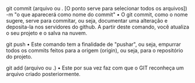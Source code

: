 git commit (arquivo ou . [O ponto serve para selecionar todos os arquivos]) -m "o que aparecerá como nome do commit"
• O git commit, como o nome sugere, serve para commitar, ou seja, documentar uma alteração e deposita-la nos servidores do github. A partir deste comando, você atualiza o seu projeto e o salva na nuvem.

git push
• Este comando tem a finalidade de "pushar", ou seja, empurrar todos os commits feitos para a origem (origin), ou seja, para o repositório do projeto.

git add (arquivo ou .)
• Este por sua vez faz com que o GIT reconheça um arquivo criado posteriormente.